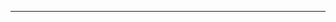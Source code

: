 <!--
CO_OP_TRANSLATOR_METADATA:
{
  "original_hash": "661bbc8e2592ebbb96aa84b1462f5755",
  "translation_date": "2025-08-28T20:07:34+00:00",
  "source_file": "03-CoreGenerativeAITechniques/README.md",
  "language_code": "pt"
}
-->


---

